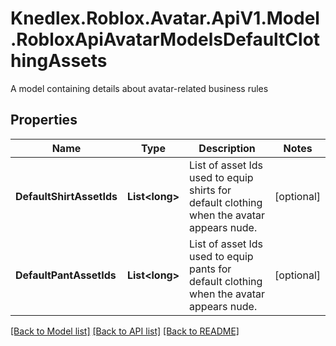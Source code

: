 # Knedlex.Roblox.Avatar.ApiV1.Model.RobloxApiAvatarModelsDefaultClothingAssets
A model containing details about avatar-related business rules

## Properties

Name | Type | Description | Notes
------------ | ------------- | ------------- | -------------
**DefaultShirtAssetIds** | **List&lt;long&gt;** | List of asset Ids used to equip shirts for default clothing when the avatar appears nude. | [optional] 
**DefaultPantAssetIds** | **List&lt;long&gt;** | List of asset Ids used to equip pants for default clothing when the avatar appears nude. | [optional] 

[[Back to Model list]](../README.md#documentation-for-models) [[Back to API list]](../README.md#documentation-for-api-endpoints) [[Back to README]](../README.md)

